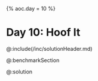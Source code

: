 {%
aoc.day = 10
%}

# Day 10: Hoof It

@:include(/inc/solutionHeader.md)

@:benchmarkSection

@:solution